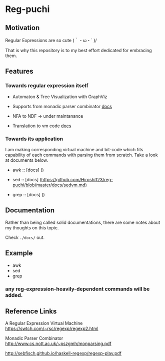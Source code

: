 # Reg-puchi

## Motivation

Regular Expressions are so cute  (｀・ω・´ )/

That is why this repository is to my best effort dedicated for embracing them.

## Features

### Towards regular expression itself

* Automaton & Tree Visualization with GraphViz

* Supports from monadic parser combinator [docs](https://github.com/Hiroshi123/reg-puchi/blob/master/docs/regvspsc.md)

* NFA to NDF -> under maintanance

* Translation to vm code [docs](https://github.com/Hiroshi123/reg-puchi/blob/master/docs/regvm.md)

### Towards its application

I am making corresponding virtual machine and bit-code which fits capability of each commands with parsing them
from scratch. Take a look at documents below.

* awk :: [docs] ()

* sed :: [docs] (https://github.com/Hiroshi123/reg-puchi/blob/master/docs/sedvm.md)

* grep :: [docs] ()

## Documentation

Rather than being called solid documentations,
there are some notes about my thoughts on this topic.

Check `./docs/` out.

## Example

* awk
* sed
* grep

### any reg-expression-heavily-dependent commands will be added.

## Reference Links

A Regular Expression Virtual Machine
https://swtch.com/~rsc/regexp/regexp2.html

Monadic Parser Combinator
http://www.cs.nott.ac.uk/~pszgmh/monparsing.pdf


http://sebfisch.github.io/haskell-regexp/regexp-play.pdf
